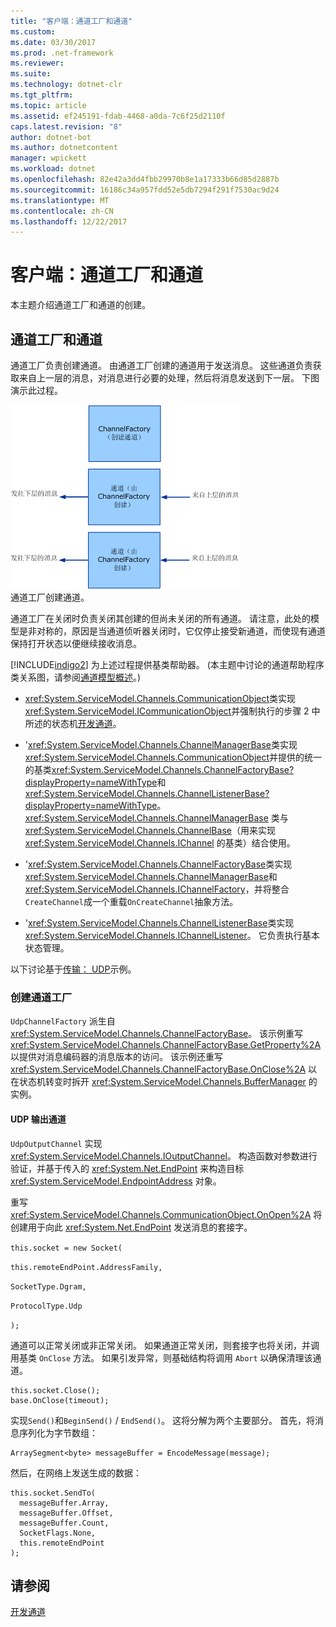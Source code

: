 ```yaml
---
title: "客户端：通道工厂和通道"
ms.custom: 
ms.date: 03/30/2017
ms.prod: .net-framework
ms.reviewer: 
ms.suite: 
ms.technology: dotnet-clr
ms.tgt_pltfrm: 
ms.topic: article
ms.assetid: ef245191-fdab-4468-a0da-7c6f25d2110f
caps.latest.revision: "8"
author: dotnet-bot
ms.author: dotnetcontent
manager: wpickett
ms.workload: dotnet
ms.openlocfilehash: 82e42a3dd4fbb29970b8e1a17333b66d85d2887b
ms.sourcegitcommit: 16186c34a957fdd52e5db7294f291f7530ac9d24
ms.translationtype: MT
ms.contentlocale: zh-CN
ms.lasthandoff: 12/22/2017
---
```

# <a name="client-channel-factories-and-channels"></a>客户端：通道工厂和通道
本主题介绍通道工厂和通道的创建。  
  
## <a name="channel-factories-and-channels"></a>通道工厂和通道  
 通道工厂负责创建通道。 由通道工厂创建的通道用于发送消息。 这些通道负责获取来自上一层的消息，对消息进行必要的处理，然后将消息发送到下一层。 下图演示此过程。  
  
 ![客户端工厂和通道](../../../../docs/framework/wcf/extending/media/wcfc-wcfchannelsigure2highlevelfactgoriesc.gif "wcfc_WCFChannelsigure2HIghLevelFactgoriesc")  
通道工厂创建通道。  
  
 通道工厂在关闭时负责关闭其创建的但尚未关闭的所有通道。 请注意，此处的模型是非对称的，原因是当通道侦听器关闭时，它仅停止接受新通道，而使现有通道保持打开状态以便继续接收消息。  
  
 [!INCLUDE[indigo2](../../../../includes/indigo2-md.md)] 为上述过程提供基类帮助器。 (本主题中讨论的通道帮助程序类关系图，请参阅[通道模型概述](../../../../docs/framework/wcf/extending/channel-model-overview.md)。)  
  
-   <xref:System.ServiceModel.Channels.CommunicationObject>类实现<xref:System.ServiceModel.ICommunicationObject>并强制执行的步骤 2 中所述的状态机[开发通道](../../../../docs/framework/wcf/extending/developing-channels.md)。  
  
-   '<xref:System.ServiceModel.Channels.ChannelManagerBase>类实现<xref:System.ServiceModel.Channels.CommunicationObject>并提供的统一的基类<xref:System.ServiceModel.Channels.ChannelFactoryBase?displayProperty=nameWithType>和<xref:System.ServiceModel.Channels.ChannelListenerBase?displayProperty=nameWithType>。 <xref:System.ServiceModel.Channels.ChannelManagerBase> 类与 <xref:System.ServiceModel.Channels.ChannelBase>（用来实现 <xref:System.ServiceModel.Channels.IChannel> 的基类）结合使用。  
  
-   '<xref:System.ServiceModel.Channels.ChannelFactoryBase>类实现<xref:System.ServiceModel.Channels.ChannelManagerBase>和<xref:System.ServiceModel.Channels.IChannelFactory>，并将整合`CreateChannel`成一个重载`OnCreateChannel`抽象方法。  
  
-   '<xref:System.ServiceModel.Channels.ChannelListenerBase>类实现<xref:System.ServiceModel.Channels.IChannelListener>。 它负责执行基本状态管理。  
  
 以下讨论基于[传输： UDP](../../../../docs/framework/wcf/samples/transport-udp.md)示例。  
  
### <a name="creating-a-channel-factory"></a>创建通道工厂  
 `UdpChannelFactory` 派生自 <xref:System.ServiceModel.Channels.ChannelFactoryBase>。 该示例重写 <xref:System.ServiceModel.Channels.ChannelFactoryBase.GetProperty%2A> 以提供对消息编码器的消息版本的访问。 该示例还重写 <xref:System.ServiceModel.Channels.ChannelFactoryBase.OnClose%2A> 以在状态机转变时拆开 <xref:System.ServiceModel.Channels.BufferManager> 的实例。  
  
#### <a name="the-udp-output-channel"></a>UDP 输出通道  
 `UdpOutputChannel` 实现 <xref:System.ServiceModel.Channels.IOutputChannel>。 构造函数对参数进行验证，并基于传入的 <xref:System.Net.EndPoint> 来构造目标 <xref:System.ServiceModel.EndpointAddress> 对象。  
  
 重写 <xref:System.ServiceModel.Channels.CommunicationObject.OnOpen%2A> 将创建用于向此 <xref:System.Net.EndPoint> 发送消息的套接字。  
  
 `this.socket = new Socket(`  
  
 `this.remoteEndPoint.AddressFamily,`  
  
 `SocketType.Dgram,`  
  
 `ProtocolType.Udp`  
  
 `);`  
  
 通道可以正常关闭或非正常关闭。 如果通道正常关闭，则套接字也将关闭，并调用基类 `OnClose` 方法。 如果引发异常，则基础结构将调用 `Abort` 以确保清理该通道。  
  
```  
this.socket.Close();  
base.OnClose(timeout);  
```  
  
 实现`Send()`和`BeginSend()` / `EndSend()`。 这将分解为两个主要部分。 首先，将消息序列化为字节数组：  
  
```  
ArraySegment<byte> messageBuffer = EncodeMessage(message);  
```  
  
 然后，在网络上发送生成的数据：  
  
```  
this.socket.SendTo(  
  messageBuffer.Array,   
  messageBuffer.Offset,   
  messageBuffer.Count,   
  SocketFlags.None,   
  this.remoteEndPoint  
);  
```  
  
## <a name="see-also"></a>请参阅  
 [开发通道](../../../../docs/framework/wcf/extending/developing-channels.md)
